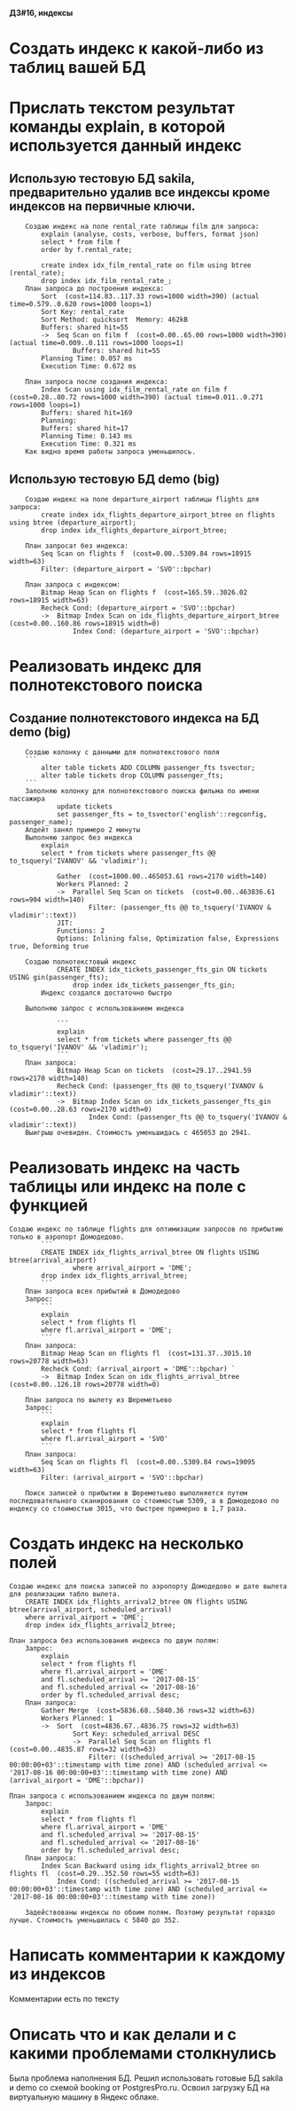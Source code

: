 **ДЗ#16, индексы**

# Создать индекс к какой-либо из таблиц вашей БД
# Прислать текстом результат команды explain, в которой используется данный индекс
 ## Использую тестовую БД sakila, предварительно удалив все индексы кроме индексов на первичные ключи.
		Создаю индекс на поле rental_rate таблицы film для запроса:
			explain (analyse, costs, verbose, buffers, format json)
			select * from film f 
			order by f.rental_rate;
			
			create index idx_film_rental_rate on film using btree (rental_rate);
			drop index idx_film_rental_rate_;
		План запроса до построения индекса: 
			Sort  (cost=114.83..117.33 rows=1000 width=390) (actual time=0.579..0.620 rows=1000 loops=1)
			Sort Key: rental_rate
			Sort Method: quicksort  Memory: 462kB
			Buffers: shared hit=55
			->  Seq Scan on film f  (cost=0.00..65.00 rows=1000 width=390) (actual time=0.009..0.111 rows=1000 loops=1)
					Buffers: shared hit=55
			Planning Time: 0.057 ms
			Execution Time: 0.672 ms

		План запроса после создания индекса:
			Index Scan using idx_film_rental_rate on film f  (cost=0.28..80.72 rows=1000 width=390) (actual time=0.011..0.271 rows=1000 loops=1)
			Buffers: shared hit=169
			Planning:
			Buffers: shared hit=17
			Planning Time: 0.143 ms
			Execution Time: 0.321 ms
		Как видно время работы запроса уменьшилось.

 ## Использую тестовую БД demo (big)
		Создаю индекс на поле departure_airport таблицы flights для запроса:
			create index idx_flights_departure_airport_btree on flights using btree (departure_airport);
			drop index idx_flights_departure_airport_btree;

		План запросат без индекса:
			Seq Scan on flights f  (cost=0.00..5309.84 rows=18915 width=63)
			Filter: (departure_airport = 'SVO'::bpchar)

		План запроса с индексом:
			Bitmap Heap Scan on flights f  (cost=165.59..3026.02 rows=18915 width=63)
			Recheck Cond: (departure_airport = 'SVO'::bpchar)
			->  Bitmap Index Scan on idx_flights_departure_airport_btree  (cost=0.00..160.86 rows=18915 width=0)
					Index Cond: (departure_airport = 'SVO'::bpchar)

# Реализовать индекс для полнотекстового поиска
  ## Создание полнотекстового индекса на БД demo (big)
		Создаю колонку с данными для полнотекстового поля	
		```
			alter table tickets ADD COLUMN passenger_fts tsvector;
			alter table tickets drop COLUMN passenger_fts;
		```
		Заполняю колонку для полнотекстового поиска фильма по имени пассажира
				update tickets 
				set passenger_fts = to_tsvector('english'::regconfig, passenger_name);
		Апдейт занял примеро 2 минуты
		Выполняю запрос без индекса
			explain 
			select * from tickets where passenger_fts @@ to_tsquery('IVANOV' && 'vladimir');
			
				Gather  (cost=1000.00..465053.61 rows=2170 width=140)
				Workers Planned: 2
				->  Parallel Seq Scan on tickets  (cost=0.00..463836.61 rows=904 width=140)
						Filter: (passenger_fts @@ to_tsquery('IVANOV & vladimir'::text))
				JIT:
				Functions: 2
				Options: Inlining false, Optimization false, Expressions true, Deforming true

		Создаю полнотекстовый индекс
				CREATE INDEX idx_tickets_passenger_fts_gin ON tickets USING gin(passenger_fts);
					drop index idx_tickets_passenger_fts_gin;
			Индекс создался достаточно быстро

		Выполняю запрос с использованием индекса

				```
				explain
				select * from tickets where passenger_fts @@ to_tsquery('IVANOV' && 'vladimir');
				```	
		План запроса:
				Bitmap Heap Scan on tickets  (cost=29.17..2941.59 rows=2170 width=140)
				Recheck Cond: (passenger_fts @@ to_tsquery('IVANOV & vladimir'::text))
				->  Bitmap Index Scan on idx_tickets_passenger_fts_gin  (cost=0.00..28.63 rows=2170 width=0)
						Index Cond: (passenger_fts @@ to_tsquery('IVANOV & vladimir'::text))
		Выигрыш очевиден. Стоимость уменьшидась с 465053 до 2941.
# Реализовать индекс на часть таблицы или индекс на поле с функцией
	Создаю индекс по таблице flights для оптимизации запросов по прибытию только в аэропорт Домодедово.
			```
			CREATE INDEX idx_flights_arrival_btree ON flights USING btree(arrival_airport) 
					where arrival_airport = 'DME';	
			drop index idx_flights_arrival_btree;
			```
		План запроса всех прибытий в Домодедово
		Запрос:
			```
			explain
			select * from flights fl
			where fl.arrival_airport = 'DME';
			```
		План запроса:
			Bitmap Heap Scan on flights fl  (cost=131.37..3015.10 rows=20778 width=63) 
			Recheck Cond: (arrival_airport = 'DME'::bpchar) `
			->  Bitmap Index Scan on idx_flights_arrival_btree  (cost=0.00..126.18 rows=20778 width=0)
			
		План запроса по вылету из Шереметьево
		Запрос:
			```
			explain
			select * from flights fl
			where fl.arrival_airport = 'SVO'
			```
		План запроса:
			Seq Scan on flights fl  (cost=0.00..5309.84 rows=19095 width=63)
			Filter: (arrival_airport = 'SVO'::bpchar)

		Поиск записей о прибытии в Шереметьево выполняется путем последовательного сканирования со стоимостью 5309, а в Домодедово по индексу со стоимостью 3015, что быстрее примерно в 1,7 раза.

# Создать индекс на несколько полей

	Создаю индекс для поиска записей по аэропорту Домодедово и дате вылета для реализации табло вылета.
		CREATE INDEX idx_flights_arrival2_btree ON flights USING btree(arrival_airport, scheduled_arrival)
		where arrival_airport = 'DME';
		drop index idx_flights_arrival2_btree;

	План запроса без использования индекса по двум полям:
		Запрос:
			explain 
			select * from flights fl
			where fl.arrival_airport = 'DME'
			and fl.scheduled_arrival >= '2017-08-15'
			and fl.scheduled_arrival <= '2017-08-16'
			order by fl.scheduled_arrival desc;
		План запроса:
			Gather Merge  (cost=5836.68..5840.36 rows=32 width=63)
			Workers Planned: 1
			->  Sort  (cost=4836.67..4836.75 rows=32 width=63)
					Sort Key: scheduled_arrival DESC
					->  Parallel Seq Scan on flights fl  (cost=0.00..4835.87 rows=32 width=63)
						Filter: ((scheduled_arrival >= '2017-08-15 00:00:00+03'::timestamp with time zone) AND (scheduled_arrival <= '2017-08-16 00:00:00+03'::timestamp with time zone) AND (arrival_airport = 'DME'::bpchar))
	
	План запроса с использованием индекса по двум полям:
		Запрос:
			explain 
			select * from flights fl
			where fl.arrival_airport = 'DME'
			and fl.scheduled_arrival >= '2017-08-15'
			and fl.scheduled_arrival <= '2017-08-16'
			order by fl.scheduled_arrival desc;
		План запроса:
			Index Scan Backward using idx_flights_arrival2_btree on flights fl  (cost=0.29..352.50 rows=55 width=63)  
				Index Cond: ((scheduled_arrival >= '2017-08-15 00:00:00+03'::timestamp with time zone) AND (scheduled_arrival <= '2017-08-16 00:00:00+03'::timestamp with time zone))
		
		Задействованы индексы по обоим полям. Поэтому результат гораздо лучше. Стоимость уменьшилась с 5840 до 352.

# Написать комментарии к каждому из индексов
Комментарии есть по тексту
# Описать что и как делали и с какими проблемами столкнулись
Была проблема наполнения БД. Решил использовать готовые БД sakila и demo со схемой booking от PostgresPro.ru.
Освоил загрузку БД на виртуальную машину в Яндекс облаке.